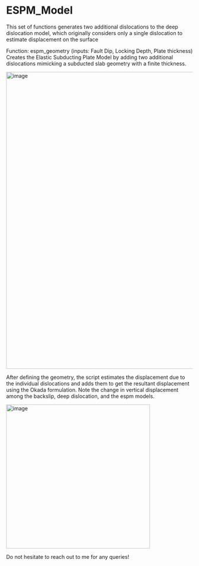 # ESPM_Model
This set of functions generates two additional dislocations to the deep dislocation model, which originally considers only a single dislocation to estimate displacement on the surface


Function: espm_geometry (inputs: Fault Dip, Locking Depth, Plate thickness)
Creates the Elastic Subducting Plate Model by adding two additional dislocations mimicking a subducted slab geometry with a finite thickness.


<img width="800" alt="image" src="https://github.com/user-attachments/assets/0f2c8630-36c5-4a47-bab6-9a61905b835d" />

After defining the geometry, the script estimates the  displacement due to the individual dislocations and adds them to get the resultant displacement using the Okada formulation. Note the change in vertical displacement among the backslip, deep dislocation, and the espm models. 


<img width="388" alt="image" src="https://github.com/user-attachments/assets/1ebab48a-7202-4f6c-9785-e4989d771e05" />


Do not hesitate to reach out to me for any queries!
